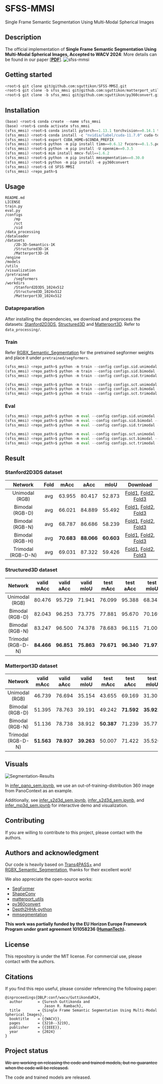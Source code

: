 # SFSS-MMSI

Single Frame Semantic Segmentation Using Multi-Modal Spherical Images

## Description

The official implementation of **Single Frame Semantic Segmentation Using Multi-Modal Spherical Images, Accepted to WACV 2024**:
More details can be found in our paper [[**PDF**](https://arxiv.org/pdf/2308.09369.pdf)].
![sfss-mmsi](figures/wacv_teaser.png)

## Getting started

```python
<root>$ git clone git@github.com:sguttikon/SFSS-MMSI.git
<root>$ git clone -b sfss_mmsi git@github.com:sguttikon/matterport_utils.git
<root>$ git clone -b sfss_mmsi git@github.com:sguttikon/py360convert.git
```

## Installation

```python
(base) <root>$ conda create --name sfss_mmsi
(base) <root>$ conda activate sfss_mmsi
(sfss_mmsi) <root>$ conda install pytorch==1.13.1 torchvision==0.14.1 torchaudio==0.13.1 pytorch-cuda=11.7 -c pytorch -c nvidia
(sfss_mmsi) <root>$ conda install -c "nvidia/label/cuda-11.7.0" cuda-toolkit
(sfss_mmsi) <root>$ export CUDA_HOME=$CONDA_PREFIX
(sfss_mmsi) <root>$ python -m pip install timm==0.6.12 fvcore==0.1.5.post20221221 open3d==0.16.0 easydict==1.10 opencv-python==4.7.0.68 tensorboardx==2.5.1 notebook==7.0.2
(sfss_mmsi) <root>$ python -m pip install -U openmim==0.3.5
(sfss_mmsi) <root>$ mim install mmcv-full==1.6.2
(sfss_mmsi) <root>$ python -m pip install mmsegmentation==0.30.0
(sfss_mmsi) <root>$ python -m pip install -e py360convert
(sfss_mmsi) <root>$ cd SFSS-MMSI
(sfss_mmsi) <repo_path>$
```

## Usage

```
README.md
LICENSE
train.py
eval.py
/configs
    /mp
    /sct
    /sid
/data_processing
/dataloader
/datasets
    /2D-3D-Semantics-1K
    /Structured3D-1K
    /Matterport3D-1K
/engine
/models
/utils
/visualization
/pretrained
    /segformers
/workdirs
    /Stanford2D3DS_1024x512
    /Structured3D_1024x512
    /Matterport3D_1024x512
```

### Datapreparation

After installing the dependencies, we download and preprocess the datasets: [Stanford2D3DS](http://buildingparser.stanford.edu/dataset.html), [Structured3D](https://structured3d-dataset.org/) and [Matterport3D](https://niessner.github.io/Matterport/). Refer to `data_processing/`.

### Train

Refer [RGBX_Semantic_Segmentation](https://github.com/huaaaliu/RGBX_Semantic_Segmentation) for the pretrained segformer weights and place it under `pretrained/segformers`.

```python
(sfss_mmsi) <repo_path>$ python -m train --config configs.sid.unimodal --devices 1
(sfss_mmsi) <repo_path>$ python -m train --config configs.sid.bimodal --devices 1
(sfss_mmsi) <repo_path>$ python -m train --config configs.sid.trimodal --devices 1

(sfss_mmsi) <repo_path>$ python -m train --config configs.sct.unimodal --devices 1
(sfss_mmsi) <repo_path>$ python -m train --config configs.sct.bimodal --devices 1
(sfss_mmsi) <repo_path>$ python -m train --config configs.sct.trimodal --devices 1
```

### Eval

```python
(sfss_mmsi) <repo_path>$ python -m eval --config configs.sid.unimodal --split validation --epochs epoch-best.pth
(sfss_mmsi) <repo_path>$ python -m eval --config configs.sid.bimodal --split validation --epochs epoch-best.pth
(sfss_mmsi) <repo_path>$ python -m eval --config configs.sid.trimodal --split validation --epochs epoch-best.pth

(sfss_mmsi) <repo_path>$ python -m eval --config configs.sct.unimodal --split <validation/test> --epochs epoch-best.pth
(sfss_mmsi) <repo_path>$ python -m eval --config configs.sct.bimodal --split <validation/test> --epochs epoch-best.pth
(sfss_mmsi) <repo_path>$ python -m eval --config configs.sct.trimodal --split <validation/test> --epochs epoch-best.pth
```

## Result

### Stanford2D3DS dataset

| **Network**       | **Fold**  | **mAcc**    | **aAcc**    | **mIoU**    | Download        |
| :---------------: | :-------: | :---------: | :---------: | :---------: | :-------------: |
| Unimodal (RGB)    |    avg    |   63.955    |   80.417    |   52.873    | [Fold1](https://cloud.dfki.de/owncloud/index.php/s/S6HqczbR3yL4Z82?path=%2Fworkdirs%2FStanford2D3DS_1024x512%2Flog_Stanford2D3DS_mit_b2_DMLPDecoderV2_F1), [Fold2](https://cloud.dfki.de/owncloud/index.php/s/S6HqczbR3yL4Z82?path=%2Fworkdirs%2FStanford2D3DS_1024x512%2Flog_Stanford2D3DS_mit_b2_DMLPDecoderV2_F2), [Fold3](https://cloud.dfki.de/owncloud/index.php/s/S6HqczbR3yL4Z82?path=%2Fworkdirs%2FStanford2D3DS_1024x512%2Flog_Stanford2D3DS_mit_b2_DMLPDecoderV2_F3) |
| Bimodal  (RGB-D)  |    avg    |   66.021    |   84.889    |   55.492    | [Fold1](https://cloud.dfki.de/owncloud/index.php/s/S6HqczbR3yL4Z82?path=%2Fworkdirs%2FStanford2D3DS_1024x512%2Flog_Stanford2D3DS_dual_mit_b2_DMLPDecoderV2_Depth_F1), [Fold2](https://cloud.dfki.de/owncloud/index.php/s/S6HqczbR3yL4Z82?path=%2Fworkdirs%2FStanford2D3DS_1024x512%2Flog_Stanford2D3DS_dual_mit_b2_DMLPDecoderV2_Depth_F2), [Fold3](https://cloud.dfki.de/owncloud/index.php/s/S6HqczbR3yL4Z82?path=%2Fworkdirs%2FStanford2D3DS_1024x512%2Flog_Stanford2D3DS_dual_mit_b2_DMLPDecoderV2_Depth_F3) |
| Bimodal  (RGB-N)  |    avg    |   68.787    |   86.686    |   58.239    | [Fold1](https://cloud.dfki.de/owncloud/index.php/s/S6HqczbR3yL4Z82?path=%2Fworkdirs%2FStanford2D3DS_1024x512%2Flog_Stanford2D3DS_dual_mit_b2_DMLPDecoderV2_Normal_F1), [Fold2](https://cloud.dfki.de/owncloud/index.php/s/S6HqczbR3yL4Z82?path=%2Fworkdirs%2FStanford2D3DS_1024x512%2Flog_Stanford2D3DS_dual_mit_b2_DMLPDecoderV2_Normal_F2), [Fold3](https://cloud.dfki.de/owncloud/index.php/s/S6HqczbR3yL4Z82?path=%2Fworkdirs%2FStanford2D3DS_1024x512%2Flog_Stanford2D3DS_dual_mit_b2_DMLPDecoderV2_Normal_F3) |
| Bimodal  (RGB-H)  |    avg    | **70.683**  | **88.066**  | **60.603**  | [Fold1](https://cloud.dfki.de/owncloud/index.php/s/S6HqczbR3yL4Z82?path=%2Fworkdirs%2FStanford2D3DS_1024x512%2Flog_Stanford2D3DS_dual_mit_b2_DMLPDecoderV2_HHA_F1), [Fold2](https://cloud.dfki.de/owncloud/index.php/s/S6HqczbR3yL4Z82?path=%2Fworkdirs%2FStanford2D3DS_1024x512%2Flog_Stanford2D3DS_dual_mit_b2_DMLPDecoderV2_HHA_F2), [Fold3](https://cloud.dfki.de/owncloud/index.php/s/S6HqczbR3yL4Z82?path=%2Fworkdirs%2FStanford2D3DS_1024x512%2Flog_Stanford2D3DS_dual_mit_b2_DMLPDecoderV2_HHA_F3) |
| Trimodal (RGB-D-N)|    avg    |   69.031    |   87.322    |   59.426    | [Fold1](https://cloud.dfki.de/owncloud/index.php/s/S6HqczbR3yL4Z82?path=%2Fworkdirs%2FStanford2D3DS_1024x512%2Flog_Stanford2D3DS_trio_mit_b2_DMLPDecoderV2_Depth_Normal_F1), [Fold2](https://cloud.dfki.de/owncloud/index.php/s/S6HqczbR3yL4Z82?path=%2Fworkdirs%2FStanford2D3DS_1024x512%2Flog_Stanford2D3DS_trio_mit_b2_DMLPDecoderV2_Depth_Normal_F2), [Fold3](https://cloud.dfki.de/owncloud/index.php/s/S6HqczbR3yL4Z82?path=%2Fworkdirs%2FStanford2D3DS_1024x512%2Flog_Stanford2D3DS_trio_mit_b2_DMLPDecoderV2_Depth_Normal_F3) |

### Structured3D dataset

| **Network**       | **valid mAcc** | **valid aAcc** | **valid mIoU** | **test mAcc** | **test aAcc** | **test mIoU** | Download        |
| :---------------: |:-------------: | :------------: | :------------: |:------------: | :-----------: | :-----------: | :-------------: |
| Unimodal (RGB)    |     80.476     |     95.729     |     71.941     |    76.099     |    95.388     |    68.343     | [download](https://cloud.dfki.de/owncloud/index.php/s/S6HqczbR3yL4Z82?path=%2Fworkdirs%2FStructured3D_1024x512%2Flog_Structured3D_mit_b2_DMLPDecoderV2) |
| Bimodal  (RGB-D)  |     82.043     |     96.253     |     73.775     |    77.881     |    95.670     |    70.169     | [download](https://cloud.dfki.de/owncloud/index.php/s/S6HqczbR3yL4Z82?path=%2Fworkdirs%2FStructured3D_1024x512%2Flog_Structured3D_dual_mit_b2_DMLPDecoderV2_Depth) |
| Bimodal  (RGB-N)  |     83.247     |     96.500     |     74.378     |    78.683     |    96.115     |    71.001     | [download](https://cloud.dfki.de/owncloud/index.php/s/S6HqczbR3yL4Z82?path=%2Fworkdirs%2FStructured3D_1024x512%2Flog_Structured3D_dual_mit_b2_DMLPDecoderV2_Normal) |
| Trimodal (RGB-D-N)|   **84.466**   |   **96.851**   |   **75.863**   |  **79.671**   |  **96.340**   |  **71.971**   | [download](https://cloud.dfki.de/owncloud/index.php/s/S6HqczbR3yL4Z82?path=%2Fworkdirs%2FStructured3D_1024x512%2Flog_Structured3D_trio_mit_b2_DMLPDecoderV2_Depth_Normal) |

### Matterport3D dataset

| **Network**       | **valid mAcc** | **valid aAcc** | **valid mIoU** | **test mAcc** | **test aAcc** | **test mIoU** | Download        |
| :---------------: |:-------------: | :------------: | :------------: |:------------: | :-----------: | :-----------: | :-------------: |
| Unimodal (RGB)    |     46.739     |     76.694     |     35.154     |    43.655     |    69.169     |    31.301     | [download](https://cloud.dfki.de/owncloud/index.php/s/S6HqczbR3yL4Z82?path=%2Fworkdirs%2FMatterport3D_1024x512%2Flog_Matterport3D_mit_b2_DMLPDecoderV2) |
| Bimodal  (RGB-D)  |     51.395     |     78.763     |     39.191     |    49.242     |  **71.592**   |  **35.921**   | [download](https://cloud.dfki.de/owncloud/index.php/s/S6HqczbR3yL4Z82?path=%2Fworkdirs%2FMatterport3D_1024x512%2Flog_Matterport3D_dual_mit_b2_DMLPDecoderV2_Depth) |
| Bimodal  (RGB-N)  |     51.136     |     78.738     |     38.912     |  **50.387**   |    71.239     |    35.773     | [download](https://cloud.dfki.de/owncloud/index.php/s/S6HqczbR3yL4Z82?path=%2Fworkdirs%2FMatterport3D_1024x512%2Flog_Matterport3D_dual_mit_b2_DMLPDecoderV2_Normal) |
| Trimodal (RGB-D-N)|   **51.563**   |   **78.937**   |   **39.263**   |    50.007     |    71.422     |    35.520     | [download](https://cloud.dfki.de/owncloud/index.php/s/S6HqczbR3yL4Z82?path=%2Fworkdirs%2FMatterport3D_1024x512%2Flog_Matterport3D_trio_mit_b2_DMLPDecoderV2_Depth_Normal) |

## Visuals

![Segmentation-Results](figures/wacv_seg_results.png)

In [infer_pano_sem.ipynb](visualization/infer_pano_sem.ipynb), we use an out-of-training-distribution 360 image from PanoContext as an example.

Additionally, see [infer_s2d3d_sem.ipynb](visualization/infer_s2d3d_sem.ipynb), [infer_s2d3d_sem.ipynb](visualization/infer_s2d3d_sem.ipynb), and [infer_mp3d_sem.ipynb](visualization/infer_mp3d_sem.ipynb) for interactive demo and visualization.

## Contributing

If you are willing to contribute to this project, please contact with the authors.

## Authors and acknowledgment

Our code is heavily based on [Trans4PASS+](https://github.com/jamycheung/Trans4PASS) and [RGBX_Semantic_Segmentation](https://github.com/huaaaliu/RGBX_Semantic_Segmentation), thanks for their excellent work!

We also appreciate the open-source works:
* [SegFormer](https://github.com/NVlabs/SegFormer)
* [ShapeConv](https://github.com/hanchaoleng/ShapeConv)
* [matterport_utils](https://github.com/atlantis-ar/matterport_utils)
* [py360convert](https://github.com/sunset1995/py360convert)
* [Depth2HHA-python](https://github.com/charlesCXK/Depth2HHA-python)
* [mmsegmentation](https://mmsegmentation.readthedocs.io/en/0.x/)

**This work was partially funded by the EU Horizon Europe Framework Program under grant agreement 101058236 ([HumanTech](https://humantech-horizon.eu/)).**

## License

This repository is under the MIT license. For commercial use, please contact with the authors.

## Citations

If you find this repo useful, please consider referencing the following paper:

```
@inproceedings{DBLP:conf/wacv/GuttikondaR24,
  author       = {Suresh Guttikonda and
                  Jason R. Rambach},
  title        = {Single Frame Semantic Segmentation Using Multi-Modal Spherical Images},
  booktitle    = {{WACV}},
  pages        = {3210--3219},
  publisher    = {{IEEE}},
  year         = {2024}
}
```

## Project status

~~We are working on releasing the code and trained models, but no guarantee when the code will be released.~~

The code and trained models are released.
